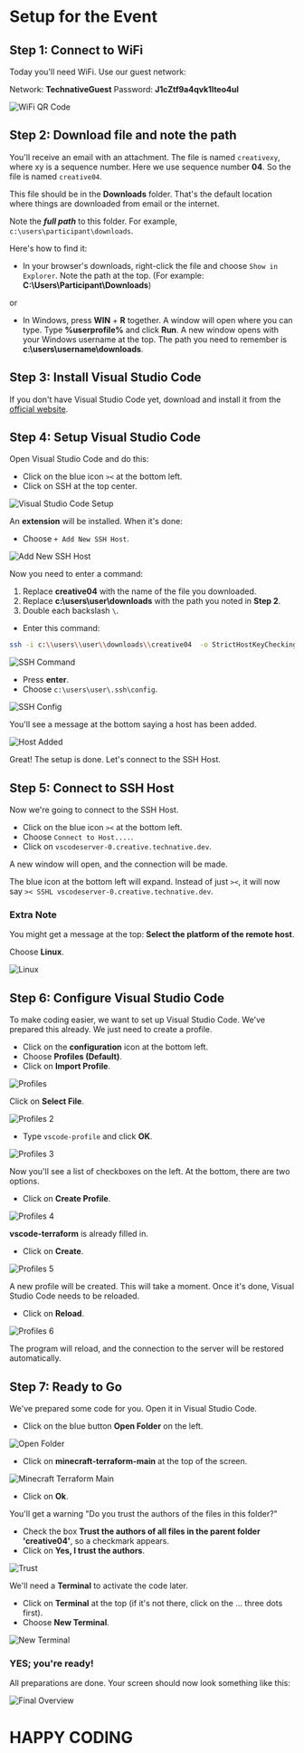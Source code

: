 # Setup for the Event

## Step 1: Connect to WiFi

Today you'll need WiFi. Use our guest network:

Network: **TechnativeGuest**
Password: **J1cZtf9a4qvk1lteo4ul**

![WiFi QR Code](images/wifi-qr.png)

## Step 2: Download file and note the path
You'll receive an email with an attachment. The file is named `creativexy`, where xy is a sequence number. Here we use sequence number **04**. So the file is named `creative04`.

This file should be in the **Downloads** folder. That's the default location where things are downloaded from email or the internet.

Note the **_full path_** to this folder. For example, `c:\users\participant\downloads`.

Here's how to find it:

- In your browser's downloads, right-click the file and choose `Show in Explorer`. Note the path at the top. (For example: **C:\Users\Participant\Downloads**)

or

- In Windows, press **WIN** + **R** together. A window will open where you can type. Type **%userprofile%** and click **Run**. A new window opens with your Windows username at the top. The path you need to remember is **c:\users\username\downloads**.


## Step 3: Install Visual Studio Code

If you don't have Visual Studio Code yet, download and install it from the [official website](https://code.visualstudio.com/).

## Step 4: Setup Visual Studio Code

Open Visual Studio Code and do this:

- Click on the blue icon `><` at the bottom left.
- Click on SSH at the top center.

![Visual Studio Code Setup](images/blauw-vinkje.png)

An **extension** will be installed. When it's done:

- Choose `+ Add New SSH Host`.

![Add New SSH Host](images/add_ssh_host.png)

Now you need to enter a command:

1. Replace **creative04** with the name of the file you downloaded.
2. Replace **c:\users\user\downloads** with the path you noted in **Step 2**.
3. Double each backslash `\`.

- Enter this command:

```bash
ssh -i c:\\users\\user\\downloads\\creative04  -o StrictHostKeyChecking=no creative04@vscodeserver-0.creative.technative.dev
```

![SSH Command](images/ssh_command.png)

- Press **enter**.
- Choose `c:\users\user\.ssh\config`.

![SSH Config](images/ssh_config.png)

You'll see a message at the bottom saying a host has been added.

![Host Added](images/host_added.png)

Great! The setup is done. Let's connect to the SSH Host.


## Step 5: Connect to SSH Host

Now we're going to connect to the SSH Host.
- Click on the blue icon `><` at the bottom left.
- Choose `Connect to Host....`.
- Click on `vscodeserver-0.creative.technative.dev`.

A new window will open, and the connection will be made.

The blue icon at the bottom left will expand. Instead of just `><`, it will now say `>< SSHL vscodeserver-0.creative.technative.dev`.

### Extra Note
You might get a message at the top: **Select the platform of the remote host**.

Choose **Linux**.

![Linux](images/linux.png)

## Step 6: Configure Visual Studio Code

To make coding easier, we want to set up Visual Studio Code. We've prepared this already. We just need to create a profile.

- Click on the **configuration** icon at the bottom left.
- Choose **Profiles (Default)**.
- Click on **Import Profile**.

![Profiles](images/profiles-1.png)

Click on **Select File**.

![Profiles 2](images/profiles-2.png)

- Type `vscode-profile` and click **OK**.

![Profiles 3](images/profiles-3.png)

Now you'll see a list of checkboxes on the left. At the bottom, there are two options.

- Click on **Create Profile**.

![Profiles 4](images/profiles-4.png)

**vscode-terraform** is already filled in.
- Click on **Create**.

![Profiles 5](images/profiles-5.png)

A new profile will be created. This will take a moment. Once it's done, Visual Studio Code needs to be reloaded.

- Click on **Reload**.

![Profiles 6](images/profiles-6.png)

The program will reload, and the connection to the server will be restored automatically.

## Step 7: Ready to Go
We've prepared some code for you. Open it in Visual Studio Code.

- Click on the blue button **Open Folder** on the left.

![Open Folder](images/open_folder.png)

- Click on **minecraft-terraform-main** at the top of the screen.

![Minecraft Terraform Main](images/minecraft-terraform-main.png)

- Click on **Ok**.

You'll get a warning "Do you trust the authors of the files in this folder?"
- Check the box **Trust the authors of all files in the parent folder 'creative04'**, so a checkmark appears.
- Click on **Yes, I trust the authors**.

![Trust](images/trust.png)

We'll need a **Terminal** to activate the code later.

- Click on **Terminal** at the top (if it's not there, click on the ... three dots first).
- Choose **New Terminal**.

![New Terminal](images/new_terminal.png)

### YES; you're ready!
All preparations are done.
Your screen should now look something like this:

![Final Overview](images/final_overview.png)

# HAPPY CODING
